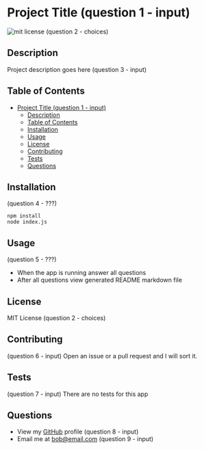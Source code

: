 # Project Title (question 1 - input)

![mit license](https://img.shields.io/badge/license-MIT-green) (question 2 - choices)

## Description

Project description goes here (question 3 - input)

## Table of Contents

- [Project Title (question 1 - input)](#project-title-question-1---input)
  - [Description](#description)
  - [Table of Contents](#table-of-contents)
  - [Installation](#installation)
  - [Usage](#usage)
  - [License](#license)
  - [Contributing](#contributing)
  - [Tests](#tests)
  - [Questions](#questions)

## Installation

(question 4 - ???)

```
npm install
node index.js
```

## Usage

(question 5 - ???)

- When the app is running answer all questions
- After all questions view generated README markdown file

## License

MIT License (question 2 - choices)

## Contributing

(question 6 - input)
Open an issue or a pull request and I will sort it.

## Tests

(question 7 - input)
There are no tests for this app

## Questions

- View my [GitHub](https://github.com/surajverma2587) profile (question 8 - input)
- Email me at bob@email.com (question 9 - input)
